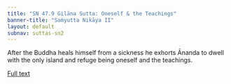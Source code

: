 ```yaml
---
title: "SN 47.9 Gilāna Sutta: Oneself & the Teachings" 
banner-title: "Saṁyutta Nikāya II" 
layout: default 
subnav: suttas-sn2
---
```


After the Buddha heals himself from a sickness he exhorts Ānanda to dwell with the only island and refuge being oneself and the teachings.  

[Full text](https://theemptyrobot.com/texts/tipitaka/sutta-pitaka/samyutta-nikaya/SN47/9-gilanasutta/)
